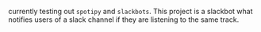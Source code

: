 currently testing out `spotipy` and `slackbots`. This project is a slackbot what notifies users of a slack channel if they are listening to the same track.
